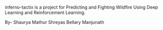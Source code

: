 inferno-tactix is a project for Predicting and Fighting Wildfire Using Deep Learning and Reinforcement Learning.

By- 
Shaurya Mathur
Shreyas Bellary Manjunath
